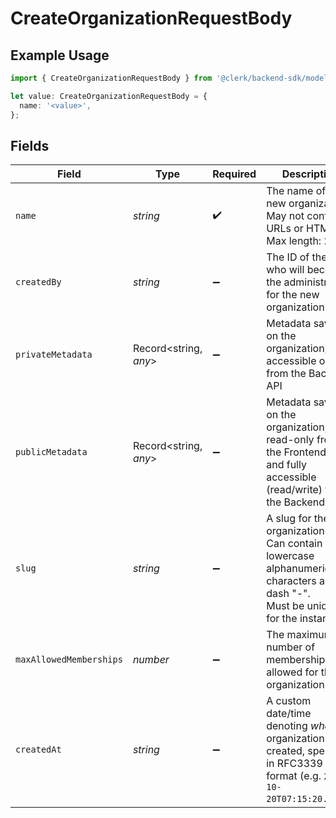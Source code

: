 # CreateOrganizationRequestBody

## Example Usage

```typescript
import { CreateOrganizationRequestBody } from '@clerk/backend-sdk/models/operations';

let value: CreateOrganizationRequestBody = {
  name: '<value>',
};
```

## Fields

| Field                   | Type                  | Required           | Description                                                                                                                                    |
| ----------------------- | --------------------- | ------------------ | ---------------------------------------------------------------------------------------------------------------------------------------------- |
| `name`                  | _string_              | :heavy_check_mark: | The name of the new organization.<br/>May not contain URLs or HTML.<br/>Max length: 256                                                        |
| `createdBy`             | _string_              | :heavy_minus_sign: | The ID of the User who will become the administrator for the new organization                                                                  |
| `privateMetadata`       | Record<string, _any_> | :heavy_minus_sign: | Metadata saved on the organization, accessible only from the Backend API                                                                       |
| `publicMetadata`        | Record<string, _any_> | :heavy_minus_sign: | Metadata saved on the organization, read-only from the Frontend API and fully accessible (read/write) from the Backend API                     |
| `slug`                  | _string_              | :heavy_minus_sign: | A slug for the new organization.<br/>Can contain only lowercase alphanumeric characters and the dash "-".<br/>Must be unique for the instance. |
| `maxAllowedMemberships` | _number_              | :heavy_minus_sign: | The maximum number of memberships allowed for this organization                                                                                |
| `createdAt`             | _string_              | :heavy_minus_sign: | A custom date/time denoting _when_ the organization was created, specified in RFC3339 format (e.g. `2012-10-20T07:15:20.902Z`).                |
